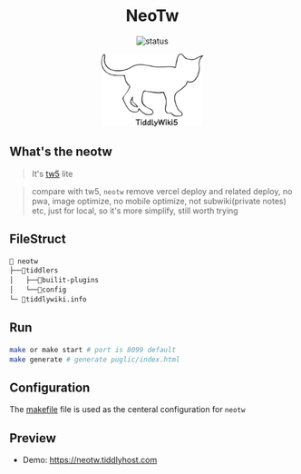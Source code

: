 <div align="center">

<h1>NeoTw</h1>

<img src="https://img.shields.io/badge/status-ing-blueviolet.svg?style=flat-square&logo=Chakra-Ui&color=90E59A&logoColor=green" alt="status" >

</div>

<div align="center">

<img src="./images/white-vanilla.png" height=128 alt="cat(gitlab not support
preview repo svg?)">

</div>

## What's the neotw

> It's [tw5](https://oeyoew.fun) lite

> compare with tw5, `neotw` remove vercel deploy and related deploy, no pwa, image optimize, no mobile
> optimize, not subwiki(private notes) etc, just for local, so it's more simplify, still worth trying

## FileStruct

```bash
📁 neotw
├──📁tiddlers
│   ├──📁builit-plugins
│   └──📁config
└─ 📝tiddlywiki.info
```

## Run

```bash
make or make start # port is 8099 default
make generate # generate puglic/index.html
```

## Configuration

The [makefile](makefile) file is used as the centeral configuration for `neotw`

## Preview

- Demo: https://neotw.tiddlyhost.com
